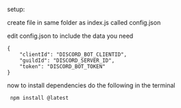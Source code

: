 setup:

create file in same folder as index.js called config.json

edit config.json to include the data you need

```
{
    "clientId": "DISCORD_BOT_CLIENTID",
    "guildId": "DISCORD_SERVER_ID",
    "token": "DISCORD_BOT_TOKEN"
}
```

now to install dependencies
 do the following in the terminal
```
 npm install @latest
```